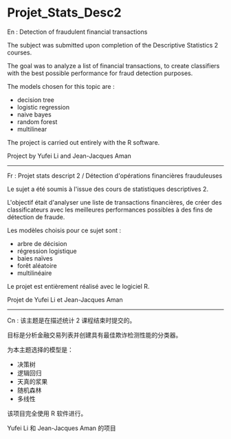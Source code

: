 # Projet_Stats_Desc2
En : Detection of fraudulent financial transactions

The subject was submitted upon completion of the Descriptive Statistics 2 courses.

The goal was to analyze a list of financial transactions, to create classifiers with the best possible performance for fraud detection purposes.

The models chosen for this topic are :
- decision tree
- logistic regression
- naive bayes
- random forest
- multilinear

The project is carried out entirely with the R software.

Project by Yufei Li and Jean-Jacques Aman

______________________________________________________________________________________________

Fr : Projet stats descript 2 / Détection d'opérations financières frauduleuses

Le sujet a été soumis à l'issue des cours de statistiques descriptives 2.

L'objectif était d'analyser une liste de transactions financières, de créer des classificateurs avec les meilleures performances possibles à des fins de détection de fraude.

Les modèles choisis pour ce sujet sont :
- arbre de décision
- régression logistique
- baies naïves
- forêt aléatoire
- multilinéaire

Le projet est entièrement réalisé avec le logiciel R.

Projet de Yufei Li et Jean-Jacques Aman

______________________________________________________________________________________________

Cn : 该主题是在描述统计 2 课程结束时提交的。

目标是分析金融交易列表并创建具有最佳欺诈检测性能的分类器。

为本主题选择的模型是：

- 决策树
- 逻辑回归
- 天真的浆果
- 随机森林
- 多线性

该项目完全使用 R 软件进行。

Yufei Li 和 Jean-Jacques Aman 的项目
